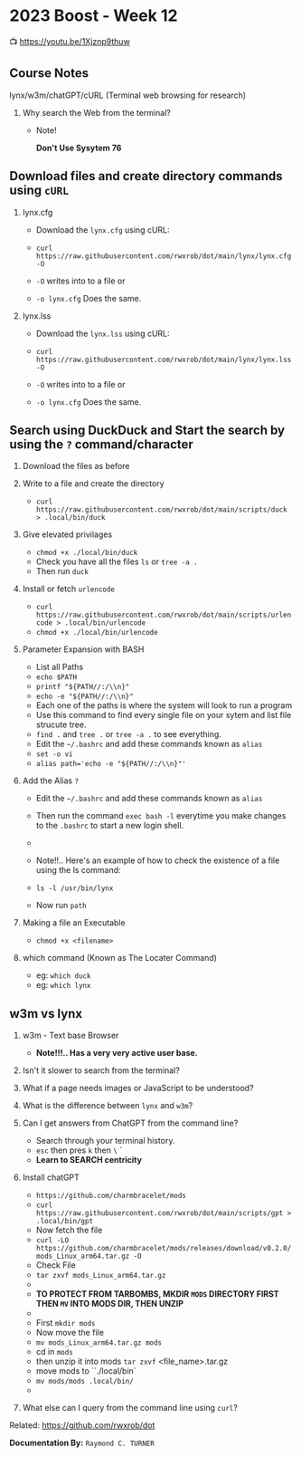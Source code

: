 # 2023 Boost - Week 12

📺 <https://youtu.be/1Xjznp9thuw>

## Course Notes

lynx/w3m/chatGPT/cURL (Terminal web browsing for research)

1. Why search the Web from the terminal?

    * Note!

      **Don't Use Sysytem 76**

## Download files and create directory commands using `cURL`
1. lynx.cfg
    * Download the `lynx.cfg` using cURL:

    * `curl https://raw.githubusercontent.com/rwxrob/dot/main/lynx/lynx.cfg -O`
    * `-O` writes into to a file
      or
    * `-o lynx.cfg` Does the same.

1. lynx.lss
    * Download the `lynx.lss` using cURL:

    * `curl https://raw.githubusercontent.com/rwxrob/dot/main/lynx/lynx.lss -O`
    * `-O` writes into to a file
      or
    * `-o lynx.cfg` Does the same.

## Search using DuckDuck and Start the search by using the `?` command/character
1. Download the files as before
1. Write to a file and create the directory

    * `curl https://raw.githubusercontent.com/rwxrob/dot/main/scripts/duck > .local/bin/duck`

1. Give elevated privilages
    * `chmod +x ./local/bin/duck`
    * Check you have all the files `ls` or `tree -a .`
    * Then run `duck`
1. Install or fetch `urlencode`

    * `curl https://raw.githubusercontent.com/rwxrob/dot/main/scripts/urlencode > .local/bin/urlencode`
    *  `chmod +x ./local/bin/urlencode`

2. Parameter Expansion with BASH
    * List all Paths
    * `echo $PATH` 
    * `printf "${PATH//:/\\n}"`
    * `echo -e "${PATH//:/\\n}"`
    * Each one of the paths is where the system will look to run a program
    * Use this command to find every single file on your sytem and list file strucute tree.
    * `find .` and `tree .` or `tree -a .` to see everything.
    * Edit the `~/.bashrc` and add these commands known as `alias`
    * `set -o vi`
    * `alias path='echo -e "${PATH//:/\\n}"'`
3. Add the Alias `?`
    * Edit the `~/.bashrc` and add these commands known as `alias`
    * Then run the command `exec bash -l` everytime you make changes to the `.bashrc` to start a new login shell.
    * 
    * Note!!.. Here's an example of how to check the existence of a file using the ls command:
     
    * `ls -l /usr/bin/lynx`
  
    * Now run `path`
4. Making a file an Executable
    * `chmod +x <filename>`

5. which command (Known as The Locater Command)
    * eg: `which duck`
    * eg: `which lynx`

## w3m vs lynx
1. w3m - Text base Browser
    * **Note!!!.. Has a very very active user base.**



2. Isn't it slower to search from the terminal?



1. What if a page needs images or JavaScript to be understood?



1. What is the difference between `lynx` and `w3m`?



1. Can I get answers from ChatGPT from the command line?
   * Search through your terminal history.
   * `esc` then pres `k` then `\` <type in the last terminal command you need>`
   * **Learn to SEARCH centricity**
1. Install chatGPT
   * `https://github.com/charmbracelet/mods` 
   * `curl https://raw.githubusercontent.com/rwxrob/dot/main/scripts/gpt > .local/bin/gpt`
   * Now fetch the file
   * `curl -LO  https://github.com/charmbracelet/mods/releases/download/v0.2.0/mods_Linux_arm64.tar.gz -O`
   * Check File
   * `tar zxvf mods_Linux_arm64.tar.gz`
   * 
   * **TO PROTECT FROM TARBOMBS, MKDIR `MODS` DIRECTORY FIRST THEN `MV` INTO MODS DIR, THEN UNZIP**
   * 
   * First `mkdir mods`
   * Now move the file
   * `mv mods_Linux_arm64.tar.gz mods`
   * cd in `mods`
   * then unzip it into mods 
    `tar zxvf` <file_name>.tar.gz
   * move mods to ``./local/bin`
   * `mv mods/mods .local/bin/`
   * 


2. What else can I query from the command line using `curl`?




Related:
<https://github.com/rwxrob/dot>

**Documentation By:** `Raymond C. TURNER`